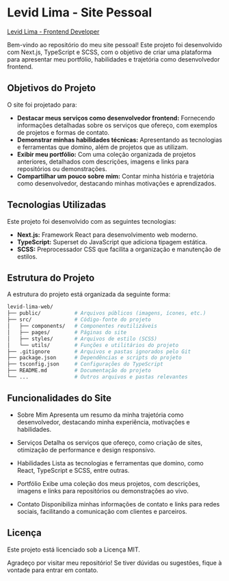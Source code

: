 
# Levid Lima - Site Pessoal 

[Levid Lima - Frontend Developer](https://levid-lima-web.vercel.app/) 

Bem-vindo ao repositório do meu site pessoal! Este projeto foi desenvolvido com Next.js, TypeScript e SCSS, com o objetivo de criar uma plataforma para apresentar meu portfólio, habilidades e trajetória como desenvolvedor frontend.

## Objetivos do Projeto

O site foi projetado para:

- **Destacar meus serviços como desenvolvedor frontend:** Fornecendo informações detalhadas sobre os serviços que ofereço, com exemplos de projetos e formas de contato.
- **Demonstrar minhas habilidades técnicas:** Apresentando as tecnologias e ferramentas que domino, além de projetos que as utilizam.
- **Exibir meu portfólio:** Com uma coleção organizada de projetos anteriores, detalhados com descrições, imagens e links para repositórios ou demonstrações.
- **Compartilhar um pouco sobre mim:** Contar minha história e trajetória como desenvolvedor, destacando minhas motivações e aprendizados.

## Tecnologias Utilizadas

Este projeto foi desenvolvido com as seguintes tecnologias:

- **Next.js:** Framework React para desenvolvimento web moderno.
- **TypeScript:** Superset do JavaScript que adiciona tipagem estática.
- **SCSS:** Preprocessador CSS que facilita a organização e manutenção de estilos.

## Estrutura do Projeto

A estrutura do projeto está organizada da seguinte forma:

```bash
levid-lima-web/
├── public/           # Arquivos públicos (imagens, ícones, etc.)
├── src/              # Código-fonte do projeto
│   ├── components/   # Componentes reutilizáveis
│   ├── pages/        # Páginas do site
│   ├── styles/       # Arquivos de estilo (SCSS)
│   └── utils/        # Funções e utilitários do projeto
├── .gitignore        # Arquivos e pastas ignorados pelo Git
├── package.json      # Dependências e scripts do projeto
├── tsconfig.json     # Configurações do TypeScript
├── README.md         # Documentação do projeto
└── ...               # Outros arquivos e pastas relevantes
```

## Funcionalidades do Site

- Sobre Mim
Apresenta um resumo da minha trajetória como desenvolvedor, destacando minha experiência, motivações e habilidades.

- Serviços
Detalha os serviços que ofereço, como criação de sites, otimização de performance e design responsivo.

- Habilidades
Lista as tecnologias e ferramentas que domino, como React, TypeScript e SCSS, entre outras.

- Portfólio
Exibe uma coleção dos meus projetos, com descrições, imagens e links para repositórios ou demonstrações ao vivo.

- Contato
Disponibiliza minhas informações de contato e links para redes sociais, facilitando a comunicação com clientes e parceiros.

## Licença
Este projeto está licenciado sob a Licença MIT.

Agradeço por visitar meu repositório! Se tiver dúvidas ou sugestões, fique à vontade para entrar em contato.
